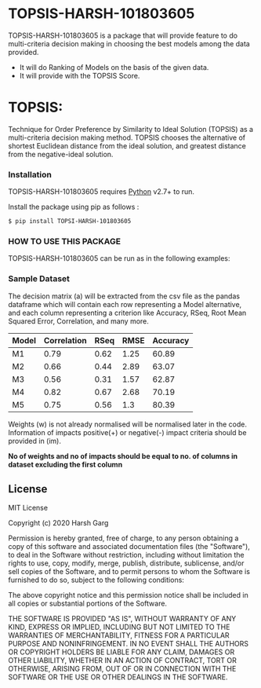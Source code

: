 # TOPSIS-HARSH-101803605

TOPSIS-HARSH-101803605 is a package that will provide feature to do multi-criteria decision making in choosing the best models among the data provided.

  - It will do Ranking of Models on the basis of the given data.
  - It will provide with the TOPSIS Score.

# TOPSIS:

Technique for Order Preference by Similarity to Ideal Solution (TOPSIS) as a multi-criteria decision making method. TOPSIS chooses the alternative of shortest Euclidean distance from the ideal solution, and greatest distance from the negative-ideal solution. 


### Installation
TOPSIS-HARSH-101803605 requires [Python](https://www.python.org/) v2.7+ to run.

Install the package using pip as follows :

```sh
$ pip install TOPSI-HARSH-101803605
```

### HOW TO USE THIS PACKAGE

TOPSIS-HARSH-101803605 can be run as in the following examples:

### Sample Dataset
The decision matrix (a) will be extracted from the csv file as the pandas dataframe which will contain each row representing a Model alternative, and each column representing a criterion like Accuracy, RSeq, Root Mean Squared Error, Correlation, and many more.

| Model | Correlation | RSeq | RMSE | Accuracy
| ------ | ------ | ----- | ----- | --------
| M1 | 0.79 | 0.62 | 1.25 | 60.89 
| M2 | 0.66 | 0.44 | 2.89 | 63.07
| M3 | 0.56 | 0.31 | 1.57 | 62.87
| M4 | 0.82 | 0.67 | 2.68 | 70.19
| M5 | 0.75 | 0.56 | 1.3 | 80.39

Weights (w) is not already normalised will be normalised later in the code.
Information of impacts positive(+) or negative(-) impact criteria should be provided in (im).

**No of weights and no of impacts should be equal to no. of columns in dataset excluding the first column** 


License
----

MIT License

Copyright (c) 2020 Harsh Garg

Permission is hereby granted, free of charge, to any person obtaining a copy
of this software and associated documentation files (the "Software"), to deal
in the Software without restriction, including without limitation the rights
to use, copy, modify, merge, publish, distribute, sublicense, and/or sell
copies of the Software, and to permit persons to whom the Software is
furnished to do so, subject to the following conditions:

The above copyright notice and this permission notice shall be included in all
copies or substantial portions of the Software.

THE SOFTWARE IS PROVIDED "AS IS", WITHOUT WARRANTY OF ANY KIND, EXPRESS OR
IMPLIED, INCLUDING BUT NOT LIMITED TO THE WARRANTIES OF MERCHANTABILITY,
FITNESS FOR A PARTICULAR PURPOSE AND NONINFRINGEMENT. IN NO EVENT SHALL THE
AUTHORS OR COPYRIGHT HOLDERS BE LIABLE FOR ANY CLAIM, DAMAGES OR OTHER
LIABILITY, WHETHER IN AN ACTION OF CONTRACT, TORT OR OTHERWISE, ARISING FROM,
OUT OF OR IN CONNECTION WITH THE SOFTWARE OR THE USE OR OTHER DEALINGS IN THE
SOFTWARE.



